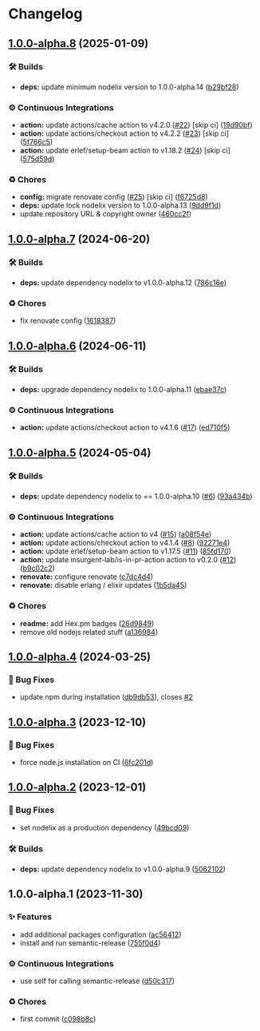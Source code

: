 # Changelog

## [1.0.0-alpha.8](https://github.com/unill-io/semantic_release/compare/v1.0.0-alpha.7...v1.0.0-alpha.8) (2025-01-09)

### 🛠 Builds

* **deps:** update minimum nodelix version to 1.0.0-alpha.14 ([b29bf28](https://github.com/unill-io/semantic_release/commit/b29bf28544aeb02925f287a9ddb98fb70ed14a4e))

### ⚙️ Continuous Integrations

* **action:** update actions/cache action to v4.2.0 ([#22](https://github.com/unill-io/semantic_release/issues/22)) [skip ci] ([19d90bf](https://github.com/unill-io/semantic_release/commit/19d90bf6c11d623a9d7d3faa0443a510cff61fac))
* **action:** update actions/checkout action to v4.2.2 ([#23](https://github.com/unill-io/semantic_release/issues/23)) [skip ci] ([5f766c5](https://github.com/unill-io/semantic_release/commit/5f766c51acbfd53acae5fb75c56daa202beb97d8))
* **action:** update erlef/setup-beam action to v1.18.2 ([#24](https://github.com/unill-io/semantic_release/issues/24)) [skip ci] ([575d59d](https://github.com/unill-io/semantic_release/commit/575d59dd715a87b9d9fb69caefc2a80c9a325a75))

### ♻️ Chores

* **config:** migrate renovate config ([#25](https://github.com/unill-io/semantic_release/issues/25)) [skip ci] ([f6725d8](https://github.com/unill-io/semantic_release/commit/f6725d83bc5bf37f0312d8e06528876cdbdf1036))
* **deps:** update lock nodelix version to 1.0.0-alpha.13 ([9dd9f1d](https://github.com/unill-io/semantic_release/commit/9dd9f1d99eb0a86ad1c27d6e643a81e846a48319))
* update repository URL & copyright owner ([460cc2f](https://github.com/unill-io/semantic_release/commit/460cc2f72fa285d0bbf8d97c175807a7a7a07870))

## [1.0.0-alpha.7](https://github.com/unill-io/semantic_release/compare/v1.0.0-alpha.6...v1.0.0-alpha.7) (2024-06-20)

### 🛠 Builds

* **deps:** update dependency nodelix to v1.0.0-alpha.12 ([786c16e](https://github.com/unill-io/semantic_release/commit/786c16e65b5aa635ef2c041e7a0b9a2b71f295e4))

### ♻️ Chores

* fix renovate config ([1618387](https://github.com/unill-io/semantic_release/commit/1618387bec75001a769d395d5a4661f416b19bf0))

## [1.0.0-alpha.6](https://github.com/unill-io/semantic_release/compare/v1.0.0-alpha.5...v1.0.0-alpha.6) (2024-06-11)

### 🛠 Builds

* **deps:** upgrade dependency nodelix to 1.0.0-alpha.11 ([ebae37c](https://github.com/unill-io/semantic_release/commit/ebae37c9b48b5ec5d0802c20b24e8f399f90ebcc))

### ⚙️ Continuous Integrations

* **action:** update actions/checkout action to v4.1.6 ([#17](https://github.com/unill-io/semantic_release/issues/17)) ([ed710f5](https://github.com/unill-io/semantic_release/commit/ed710f585d6adb66b41471766af2b5639b94ac4b))

## [1.0.0-alpha.5](https://github.com/unill-io/semantic_release/compare/v1.0.0-alpha.4...v1.0.0-alpha.5) (2024-05-04)

### 🛠 Builds

* **deps:** update dependency nodelix to == 1.0.0-alpha.10 ([#6](https://github.com/unill-io/semantic_release/issues/6)) ([93a434b](https://github.com/unill-io/semantic_release/commit/93a434b41919f6f832b8bcbaff435f86761f3d1d))


### ⚙️ Continuous Integrations

* **action:** update actions/cache action to v4 ([#15](https://github.com/unill-io/semantic_release/issues/15)) ([a08f54e](https://github.com/unill-io/semantic_release/commit/a08f54effa1adba15d18f7bdf021687986b6bfe0))
* **action:** update actions/checkout action to v4.1.4 ([#8](https://github.com/unill-io/semantic_release/issues/8)) ([92271e4](https://github.com/unill-io/semantic_release/commit/92271e46b518fb3eb3c87b9d87c6380df249a595))
* **action:** update erlef/setup-beam action to v1.17.5 ([#11](https://github.com/unill-io/semantic_release/issues/11)) ([85fd170](https://github.com/unill-io/semantic_release/commit/85fd17040c7e45c573fa6b6ce8604beb19fdce01))
* **action:** update insurgent-lab/is-in-pr-action action to v0.2.0 ([#12](https://github.com/unill-io/semantic_release/issues/12)) ([b9c02c2](https://github.com/unill-io/semantic_release/commit/b9c02c2027fe7bcc9bda1b619002109633479c2b))
* **renovate:** configure renovate ([c7dc4d4](https://github.com/unill-io/semantic_release/commit/c7dc4d4d271768471d81f25f53889b44098f2538))
* **renovate:** disable erlang / elixir updates ([1b5da45](https://github.com/unill-io/semantic_release/commit/1b5da454203ffda3a84e03491fc48ef6fbd894b5))


### ♻️ Chores

* **readme:** add Hex.pm badges ([26d9849](https://github.com/unill-io/semantic_release/commit/26d98499e20b4d14f6e58bbb2ac0d7cf031aca93))
* remove old nodejs related stuff ([a136984](https://github.com/unill-io/semantic_release/commit/a136984ca6f87a1468011d1bb487ce604d045e77))

## [1.0.0-alpha.4](https://github.com/unill-io/semantic_release/compare/v1.0.0-alpha.3...v1.0.0-alpha.4) (2024-03-25)


### 🐛 Bug Fixes

* update npm during installation ([db9db53](https://github.com/unill-io/semantic_release/commit/db9db53cc3e6a22cb4a899214c4540ed25fb5888)), closes [#2](https://github.com/unill-io/semantic_release/issues/2)

## [1.0.0-alpha.3](https://github.com/unill-io/semantic_release/compare/v1.0.0-alpha.2...v1.0.0-alpha.3) (2023-12-10)


### 🐛 Bug Fixes

* force node.js installation on CI ([6fc201d](https://github.com/unill-io/semantic_release/commit/6fc201d0587b833111b59ffffbd5f952d368c845))

## [1.0.0-alpha.2](https://github.com/unill-io/semantic_release/compare/v1.0.0-alpha.1...v1.0.0-alpha.2) (2023-12-01)


### 🐛 Bug Fixes

* set nodelix as a production dependency ([49bcd09](https://github.com/unill-io/semantic_release/commit/49bcd095bdeb7cff93a0d3f3090eb2bb79f50231))


### 🛠 Builds

* **deps:** update dependency nodelix to v1.0.0-alpha.9 ([5062102](https://github.com/unill-io/semantic_release/commit/5062102d8c5e22a3aef115bec86c09960a26636a))

## 1.0.0-alpha.1 (2023-11-30)


### ✨ Features

* add additional packages configuration ([ac56412](https://github.com/unill-io/semantic_release/commit/ac56412e30720d745a45336038b2215ee928c716))
* install and run semantic-release ([755f0d4](https://github.com/unill-io/semantic_release/commit/755f0d490f1218ace6d6c25233a21bd830e03bcb))


### ⚙️ Continuous Integrations

* use self for calling semantic-release ([d50c317](https://github.com/unill-io/semantic_release/commit/d50c3175a73b17c070631a8ab4515d63a9334808))


### ♻️ Chores

* first commit ([c098b8c](https://github.com/unill-io/semantic_release/commit/c098b8c3befec75b7a960899e1a19d43f543ba74))

